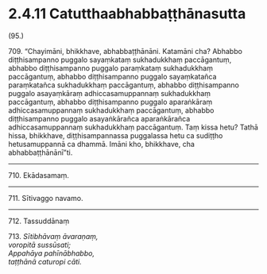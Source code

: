 

# 2.4.11 Catutthaabhabbaṭṭhānasutta




(95.)

709\. “Chayimāni, bhikkhave, abhabbaṭṭhānāni. Katamāni cha? Abhabbo diṭṭhisampanno puggalo sayaṃkataṃ sukhadukkhaṃ paccāgantuṃ, abhabbo diṭṭhisampanno puggalo paraṃkataṃ sukhadukkhaṃ paccāgantuṃ, abhabbo diṭṭhisampanno puggalo sayaṃkatañca paraṃkatañca sukhadukkhaṃ paccāgantuṃ, abhabbo diṭṭhisampanno puggalo asayaṃkāraṃ adhiccasamuppannaṃ sukhadukkhaṃ paccāgantuṃ, abhabbo diṭṭhisampanno puggalo aparaṅkāraṃ adhiccasamuppannaṃ sukhadukkhaṃ paccāgantuṃ, abhabbo diṭṭhisampanno puggalo asayaṅkārañca aparaṅkārañca adhiccasamuppannaṃ sukhadukkhaṃ paccāgantuṃ. Taṃ kissa hetu? Tathā hissa, bhikkhave, diṭṭhisampannassa puggalassa hetu ca sudiṭṭho hetusamuppannā ca dhammā. Imāni kho, bhikkhave, cha abhabbaṭṭhānānī”ti.

---

710\. Ekādasamaṃ.



---

711\. Sītivaggo navamo.



---

712\. Tassuddānaṃ



713\. _Sītibhāvaṃ āvaraṇaṃ,_  
_voropitā sussūsati;_  
_Appahāya pahīnābhabbo,_  
_taṭṭhānā caturopi cāti._  




